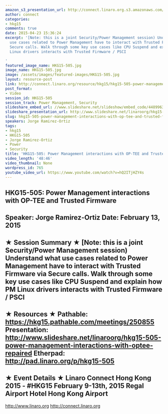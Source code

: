 ```yaml
---
amazon_s3_presentation_url: http://connect.linaro.org.s3.amazonaws.com/hkg15/Videos/02-13-Friday/HKG15-505.pdf
author: connect
categories:
- hkg15
comments: true
date: 2015-04-23 15:36:24
excerpt: '[Note: this is a joint Security/Power Management session) Understand what
  use cases related to Power Management have to interact with Trusted Firmware via
  Secure calls. Walk through some key use cases like CPU Suspend and explain how PM
  Linux drivers interacts with Trusted Firmware / PSCI

'
featured_image_name: HKG15-505.jpg
image_name: HKG15-505.jpg
image: /assets/images/featured-images/HKG15-505.jpg
layout: resource-post
link: http://connect.linaro.org/resource/hkg15/hkg15-505-power-management-interactions-with-op-tee-and-trusted-firmware/
post_format:
- Video
session_id: HKG15-505
session_track: Power Management, Security
slideshare_embed_url: //www.slideshare.net/slideshow/embed_code/44899635
slideshare_presentation_url: http://www.slideshare.net/linaroorg/hkg15-505-power-management-interactions-with-optee-repaired
slug: hkg15-505-power-management-interactions-with-op-tee-and-trusted-firmware
speakers: Jorge Ramirez-Ortiz
tags:
- hkg15
- HKG15-505
- Jorge Ramirez-Ortiz
- Power
- Security
title: 'HKG15-505: Power Management interactions with OP-TEE and Trusted Firmware'
video_length: '48:46'
video_thumbnail: None
wordpress_id: 765
youtube_video_url: https://www.youtube.com/watch?v=hQ2ITjHZY4s
---
```


HKG15-505: Power Management interactions with OP-TEE and Trusted Firmware
---------------------------------------------------
Speaker: Jorge Ramirez-Ortiz
Date: February 13, 2015
---------------------------------------------------
★ Session Summary ★
[Note: this is a joint Security/Power Management session) Understand what use cases related to Power Management have to interact with Trusted Firmware via Secure calls. Walk through some key use cases like CPU Suspend and explain how PM Linux drivers interacts with Trusted Firmware / PSCI
--------------------------------------------------
★ Resources ★
Pathable: https://hkg15.pathable.com/meetings/250855
Presentation:  http://www.slideshare.net/linaroorg/hkg15-505-power-management-interactions-with-optee-repaired
Etherpad: http://pad.linaro.org/p/hkg15-505
---------------------------------------------------
★ Event Details ★
Linaro Connect Hong Kong 2015 - #HKG15
February 9-13th, 2015
Regal Airport Hotel Hong Kong Airport
---------------------------------------------------
http://www.linaro.org
http://connect.linaro.org
